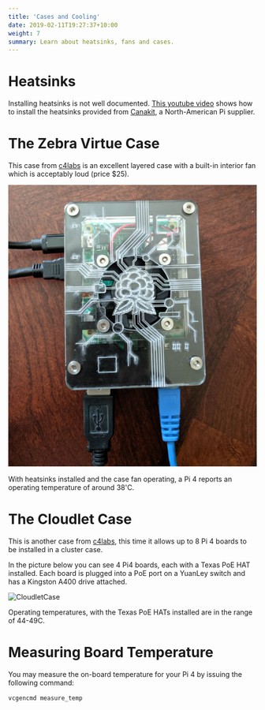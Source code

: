 ```yaml
---
title: 'Cases and Cooling'
date: 2019-02-11T19:27:37+10:00
weight: 7
summary: Learn about heatsinks, fans and cases.
---
```


# Heatsinks
Installing heatsinks is not well documented. [This youtube video](https://www.youtube.com/watch?v=E-4GaAz7XNM) shows how to install the heatsinks provided from [Canakit](https://www.canakit.com/), a North-American Pi supplier.

# The Zebra Virtue Case
This case from [c4labs](https://www.c4labs.com/product/zebra-virtue-fan-case-raspberry-pi-3-b-color-options/) is an excellent layered case with a built-in interior fan which is acceptably loud (price $25).

![ZebraVirtueCase](images/ZebraVirtueCase.jpg)

With heatsinks installed and the case fan operating, a Pi 4 reports an operating temperature of around 38'C.

# The Cloudlet Case
This is another case from [c4labs](https://www.c4labs.com/product/8-slot-stackable-cluster-case-raspberry-pi-3b-and-other-single-board-computers-color-options/), this time it allows up to 8 Pi 4 boards to be installed in a cluster case.

In the picture below you can see 4 Pi4 boards, each with a Texas PoE HAT installed. Each board is plugged into a PoE port on a YuanLey switch and has a Kingston A400 drive attached.

![CloudletCase](images/c4labscloudletcase2.jpg)

Operating temperatures, with the Texas PoE HATs installed are in the range of 44-49C.

# Measuring Board Temperature
You may measure the on-board temperature for your Pi 4 by issuing the following command:
```
vcgencmd measure_temp
```
